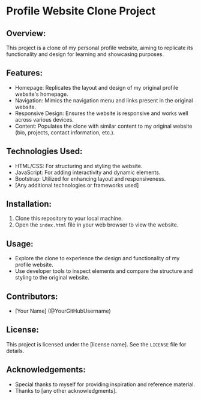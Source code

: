 
# Profile Website Clone Project

## Overview:
This project is a clone of my personal profile website, aiming to replicate its functionality and design for learning and showcasing purposes.

## Features:
- Homepage: Replicates the layout and design of my original profile website's homepage.
- Navigation: Mimics the navigation menu and links present in the original website.
- Responsive Design: Ensures the website is responsive and works well across various devices.
- Content: Populates the clone with similar content to my original website (bio, projects, contact information, etc.).

## Technologies Used:
- HTML/CSS: For structuring and styling the website.
- JavaScript: For adding interactivity and dynamic elements.
- Bootstrap: Utilized for enhancing layout and responsiveness.
- [Any additional technologies or frameworks used]

## Installation:
1. Clone this repository to your local machine.
2. Open the `index.html` file in your web browser to view the website.

## Usage:
- Explore the clone to experience the design and functionality of my profile website.
- Use developer tools to inspect elements and compare the structure and styling to the original website.

## Contributors:
- [Your Name] (@YourGitHubUsername)

## License:
This project is licensed under the [license name]. See the `LICENSE` file for details.

## Acknowledgements:
- Special thanks to myself for providing inspiration and reference material.
- Thanks to [any other acknowledgments]. 